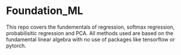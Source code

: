 # Foundation_ML
This repo covers the fundementals of regression, softmax regression, probabilisitic regression and PCA. All methods used are based on the fundamental linear algebra with no use of packages like tensorflow or pytorch. 

